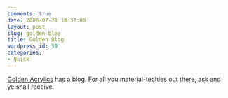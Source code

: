 ```yaml
---
comments: true
date: 2006-07-21 18:37:00
layout: post
slug: golden-blog
title: Golden Blog
wordpress_id: 59
categories:
- Quick
---
```


[Golden Acrylics](http://www.goldenpaints.com/blog) has a blog. For all you material-techies out there, ask and ye shall receive.
